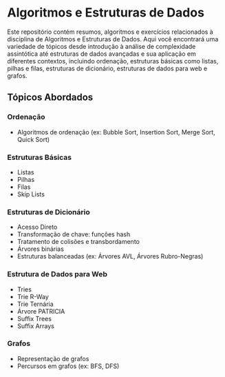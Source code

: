# Algoritmos e Estruturas de Dados

Este repositório contém resumos, algoritmos e exercícios relacionados à disciplina de Algoritmos e Estruturas de Dados. Aqui você encontrará uma variedade de tópicos desde introdução à análise de complexidade assintótica até estruturas de dados avançadas e sua aplicação em diferentes contextos, incluindo ordenação, estruturas básicas como listas, pilhas e filas, estruturas de dicionário, estruturas de dados para web e grafos.

## Tópicos Abordados

### Ordenação
- Algoritmos de ordenação (ex: Bubble Sort, Insertion Sort, Merge Sort, Quick Sort)

### Estruturas Básicas
- Listas
- Pilhas
- Filas
- Skip Lists

### Estruturas de Dicionário
- Acesso Direto
- Transformação de chave: funções hash
- Tratamento de colisões e transbordamento
- Árvores binárias
- Estruturas balanceadas (ex: Árvores AVL, Árvores Rubro-Negras)

### Estrutura de Dados para Web
- Tries
- Trie R-Way
- Trie Ternária
- Árvore PATRICIA
- Suffix Trees
- Suffix Arrays

### Grafos
- Representação de grafos
- Percursos em grafos (ex: BFS, DFS)

